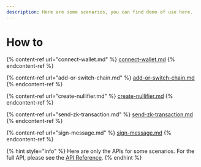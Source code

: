 ```yaml
---
description: Here are some scenarios, you can find demo of use here.
---
```


# How to

{% content-ref url="connect-wallet.md" %}
[connect-wallet.md](connect-wallet.md)
{% endcontent-ref %}

{% content-ref url="add-or-switch-chain.md" %}
[add-or-switch-chain.md](add-or-switch-chain.md)
{% endcontent-ref %}

{% content-ref url="create-nullifier.md" %}
[create-nullifier.md](create-nullifier.md)
{% endcontent-ref %}

{% content-ref url="send-zk-transaction.md" %}
[send-zk-transaction.md](send-zk-transaction.md)
{% endcontent-ref %}

{% content-ref url="sign-message.md" %}
[sign-message.md](sign-message.md)
{% endcontent-ref %}

{% hint style="info" %}
Here are only the APIs for some scenarios. For the full API, please see the [API Reference](../reference/api-reference/).
{% endhint %}
